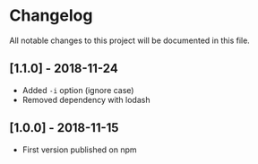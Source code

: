 # Changelog
All notable changes to this project will be documented in this file.

## [1.1.0] - 2018-11-24

- Added `-i` option (ignore case)
- Removed dependency with lodash

## [1.0.0] - 2018-11-15
- First version published on npm